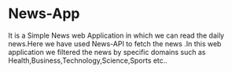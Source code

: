 # News-App
It is a Simple News web Application in which we can read the daily news.Here we have used News-API to fetch the news .In this web application we filtered the news by specific domains such as Health,Business,Technology,Science,Sports etc..
